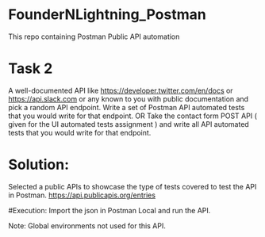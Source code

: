 # FounderNLightning_Postman
This repo containing Postman Public API automation

# Task 2

A well-documented API like https://developer.twitter.com/en/docs or https://api.slack.com or any known to you with public documentation and pick a random API endpoint.
Write a set of Postman API automated tests that you would write for that endpoint.
OR
Take the contact form POST API ( given for the UI automated tests assignment ) and write all API automated tests that you would write for that endpoint. 

# Solution:

Selected a public APIs to showcase the type of tests covered to test the API in Postman. 
https://api.publicapis.org/entries 

#Execution: Import the json in Postman Local and run the API.

Note: 
Global environments not used for this API.






